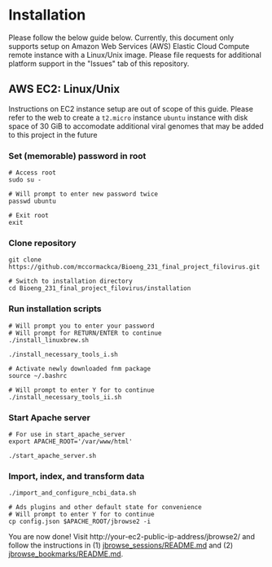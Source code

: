# Installation

Please follow the below guide below. Currently, this document only supports setup on Amazon Web Services (AWS) Elastic Cloud Compute remote instance with a Linux/Unix image. Please file requests for additional platform support in the "Issues" tab of this repository.

## AWS EC2: Linux/Unix

Instructions on EC2 instance setup are out of scope of this guide. Please refer to the web to create a `t2.micro` instance  `ubuntu` instance with disk space of 30 GiB to accomodate additional viral genomes that may be added to this project in the future

### Set (memorable) password in root

```
# Access root
sudo su -

# Will prompt to enter new password twice
passwd ubuntu

# Exit root
exit
```

### Clone repository

```
git clone https://github.com/mccormackca/Bioeng_231_final_project_filovirus.git

# Switch to installation directory
cd Bioeng_231_final_project_filovirus/installation
```

### Run installation scripts

```
# Will prompt you to enter your password
# Will prompt for RETURN/ENTER to continue
./install_linuxbrew.sh

./install_necessary_tools_i.sh

# Activate newly downloaded fnm package
source ~/.bashrc

# Will prompt to enter Y for to continue
./install_necessary_tools_ii.sh
```

### Start Apache server

```
# For use in start_apache_server
export APACHE_ROOT='/var/www/html'

./start_apache_server.sh
```

### Import, index, and transform data  

```
./import_and_configure_ncbi_data.sh

# Ads plugins and other default state for convenience
# Will prompt to enter Y for to continue
cp config.json $APACHE_ROOT/jbrowse2 -i
```

You are now done! Visit http://your-ec2-public-ip-address/jbrowse2/ and follow the instructions in (1) [jbrowse_sessions/README.md](https://github.com/mccormackca/Bioeng_231_final_project_filovirus/blob/main/jbrowse_sessions/README.md) and (2) [jbrowse_bookmarks/README.md](https://github.com/mccormackca/Bioeng_231_final_project_filovirus/blob/main/jbrowse_bookmarks/README.md).
